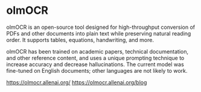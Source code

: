 # olmOCR

olmOCR is an open-source tool designed for high-throughput conversion of PDFs and other documents into plain text while preserving natural reading order. It supports tables, equations, handwriting, and more.

olmOCR has been trained on academic papers, technical documentation, and other reference content, and uses a unique prompting technique to increase accuracy and decrease hallucinations. The current model was fine-tuned on English documents; other languages are not likely to work.

https://olmocr.allenai.org/
https://olmocr.allenai.org/blog
